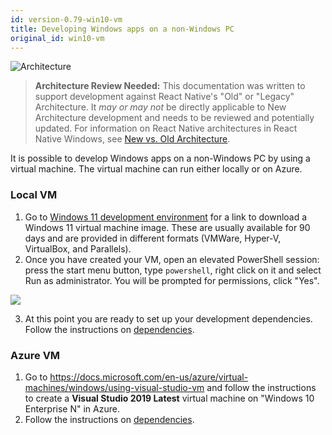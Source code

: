 ```yaml
---
id: version-0.79-win10-vm
title: Developing Windows apps on a non-Windows PC
original_id: win10-vm
---
```


![Architecture](https://img.shields.io/badge/architecture-needs_review-red)

> **Architecture Review Needed:** This documentation was written to support development against React Native's "Old" or "Legacy" Architecture. It *may or may not* be directly applicable to New Architecture development and needs to be reviewed and potentially updated. For information on React Native architectures in React Native Windows, see [New vs. Old Architecture](new-architecture.md).

It is possible to develop Windows apps on a non-Windows PC by using a virtual machine. The virtual machine can run either locally or on Azure.

### Local VM

1. Go to [Windows 11 development environment](https://developer.microsoft.com/windows/downloads/virtual-machines/) for a link to download a Windows 11 virtual machine image. These are usually available for 90 days and are provided in different formats (VMWare, Hyper-V, VirtualBox, and Parallels).
2. Once you have created your VM, open an elevated PowerShell session: press the start menu button, type `powershell`, right click on it and select Run as administrator. You will be prompted for permissions, click "Yes".

![](assets/powershell-start-menu.png)

3. At this point you are ready to set up your development dependencies. Follow the instructions on [dependencies](rnw-dependencies.md).

### Azure VM

1. Go to https://docs.microsoft.com/en-us/azure/virtual-machines/windows/using-visual-studio-vm and follow the instructions to create a **Visual Studio 2019 Latest** virtual machine on "Windows 10 Enterprise N" in Azure.
2. Follow the instructions on [dependencies](rnw-dependencies.md).

